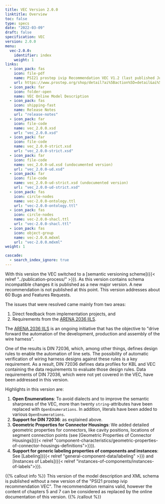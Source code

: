 ```yaml
---
title: VEC Version 2.0.0
linktitle: Overview
toc: false
type: specs
date: "2022-03-09"
draft: false
specification: VEC
version: 2.0.0
menu:
  vec-2.0.0:
    identifier: index
    weight: 1
links:
  - icon_pack: fas
    icon: file-pdf
    name: PSI21 prostep ivip Recommendation VEC V1.2 (last published June 2020 with VEC Schema Version 1.2.0)
    url: https://www.prostep.org/shop/detail?ai%5Baction%5D=detail&ai%5Bcontroller%5D=Catalog&ai%5Bd_name%5D=psi_21&ai%5Bd_pos%5D=
  - icon_pack: far
    icon: folder-open
    name: VEC Online Model Description
  - icon_pack: fas
    icon: shipping-fast
    name: Release Notes
    url: "release-notes"
  - icon_pack: far
    icon: file-code
    name: vec_2.0.0.xsd
    url: "vec_2.0.0.xsd"
  - icon_pack: far
    icon: file-code
    name: vec_2.0.0-strict.xsd
    url: "vec_2.0.0-strict.xsd"
  - icon_pack: far
    icon: file-code
    name: vec_2.0.0-ud.xsd (undocumented version)
    url: "vec_2.0.0-ud.xsd"
  - icon_pack: far
    icon: file-code
    name: vec_2.0.0-ud-strict.xsd (undocumented version)
    url: "vec_2.0.0-ud-strict.xsd"
  - icon_pack: fas
    icon: circle-nodes
    name: vec-2.0.0-ontology.ttl
    url: "vec-2.0.0-ontology.ttl"
  - icon_pack: fas
    icon: circle-nodes
    name: vec-2.0.0-shacl.ttl
    url: "vec-2.0.0-shacl.ttl"    
  - icon_pack: fas
    icon: object-group
    name: vec-2.0.0.mdxml
    url: "vec-2.0.0.mdxml"         
weight: 1

cascade:
  - search_index_ignore: true
---
```


With this version the VEC switched to a [semantic versioning scheme]({{< relref "../publication-process/" >}}). As this version contains schema incompatible changes it is published as a new major version. A new recommendation is not published at this point. This version addresses about 60 Bugs and Features Requests. 

The issues that were resolved came mainly from two areas:

1. Direct feedback from implementation projects, and 
2. Requirements from the [ARENA 2036 IILS](https://www.arena2036.de/en/innovation-initiative-wire-harness). 

<!--more-->

The [ARENA 2036 IILS](https://www.arena2036.de/en/innovation-initiative-wire-harness) is an ongoing initiative that has the objective to "drive forward the automation of the development, production and assembly of the wire harness".

One of the results is DIN 72036, which, among other things, defines design rules to enable the automation of line sets. The possibility of automatic verification of wiring harness designs against these rules is a key requirement. As a result, DIN 72036 defines data profiles for KBL and VEC containing the data requirements to evaluate those design rules. Data requirements of DIN 72036, which were not yet covered in the VEC, have been addressed in this version.  

Highlights in this version are:

1. **Open Enumerations**: To avoid dialects and to improve the semantic sharpness of the VEC, more than twenty `string`-attributes have been replaced with `OpenEnumerations`. In addition, literals have been added to various `OpenEnumerations`.
2. **Support for DIN 72036**: as explained above.
3. **Geometric Properties for Connector Housings**: We added detailed geometric properties for connectors, like cavity positions, locations of segment connection points (see [Geometric Properties of Connector Housings]({{< relref "component-characteristics/geometric-properties-of-connector-housings-definitions">}})). 
4. **Support for generic labeling properties of components and instances**: See [Labeling]({{< relref "general-component-data/labeling" >}}) and [Instances of Labels]({{< relref "instances-of-components/instances-of-labels">}}).

{{% callout info %}}
This version of the model description and XML schema is published without a new version of the "PSI21 prostep ivip recommendation VEC". The recommendation remains valid, however the content of chapters 5 and 7 can be considered as replaced by the online documentation of this version.
{{% /callout %}}


